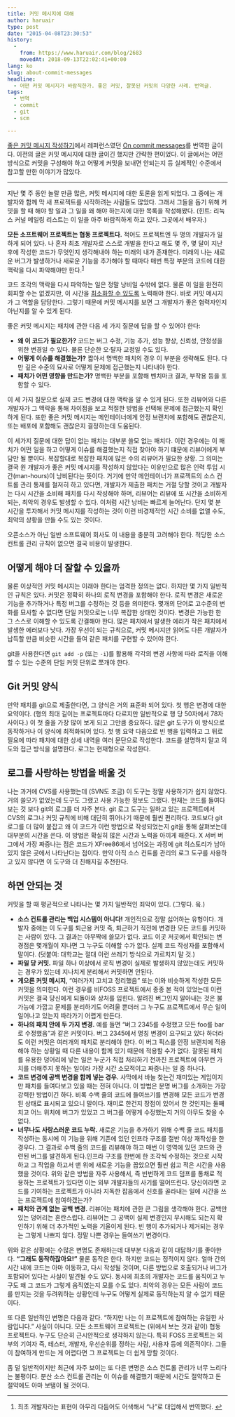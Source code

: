 ```yaml
---
title: 커밋 메시지에 대해
author: haruair
type: post
date: "2015-04-08T23:30:53"
history:
  - 
    from: https://www.haruair.com/blog/2683
    movedAt: 2018-09-13T22:02:41+00:00
lang: ko
slug: about-commit-messages
headline:
  - 어떤 커밋 메시지가 바람직한가. 좋은 커밋, 잘못된 커밋의 다양한 사례. 번역글.
tags:
  - 번역
  - commit
  - git
  - scm

---
```

[좋은 커밋 메시지 작성하기][1]에서 레퍼런스였던 [On commit messages][2]를 번역한 글이다. 이전의 글은 커밋 메시지에 대한 글이긴 했지만 간략한 편이었다. 이 글에서는 어떤 방식으로 커밋을 구성해야 하고 어떻게 커밋을 보내면 안되는지 등 실제적인 수준에서 참고할 만한 이야기가 많았다.

* * *

지난 몇 주 동안 놀랄 만큼 많은, 커밋 메시지에 대한 토론을 읽게 되었다. 그 중에는 개발자와 함께 막 새 프로젝트를 시작하려는 사람들도 많았다. 그래서 그들을 돕기 위해 커밋을 할 때 해야 할 일과 그 일을 왜 해야 하는지에 대한 목록을 작성해봤다. (힌트: 리눅스 커널 메일링 리스트는 이 일을 아주 바람직하게 하고 있다. 그곳에서 배우자.)

**모든 소프트웨어 프로젝트는 협동 프로젝트다.** 적어도 프로젝트엔 두 명의 개발자가 일하게 되어 있다. 나 혼자 최초 개발자로 스스로 개발을 한다고 해도 몇 주, 몇 달이 지난 후에 작성한 코드가 무엇인지 생각해내야 하는 미래의 내가 존재한다. 미래의 나는 새로운 버그가 발생하거나 새로운 기능을 추가해야 할 때마다 매번 특정 부분의 코드에 대한 맥락을 다시 파악해야만 한다.<sup id="fnref-2683-1"><a href="#fn-2683-1" rel="footnote">1</a></sup>

코드 조각의 맥락을 다시 파악하는 일은 정말 낭비일 수밖에 없다. 물론 이 일을 완전히 회피할 수는 없겠지만, 이 시간을 <a href="http://www.osnews.com/story/19266/WTFs_m" target="_blank">최소화할 수 있도록</a> 노력해야 한다. 바로 커밋 메시지가 그 역할을 담당한다. 그렇기 때문에 커밋 메시지를 보면 그 개발자가 좋은 협력자인지 아닌지를 알 수 있게 된다.

좋은 커밋 메시지는 패치에 관한 다음 세 가지 질문에 답을 할 수 있어야 한다:

  * **왜 이 코드가 필요한가?** 코드는 버그 수정, 기능 추가, 성능 향상, 신뢰성, 안정성을 위한 변경일 수 있다. 물론 단순한 오·탈자 교정일 수도 있다.
  * **어떻게 이슈를 해결했는가?** 짧아서 명백한 패치의 경우 이 부분을 생략해도 된다. 다만 깊은 수준의 묘사로 어떻게 문제에 접근했는지 나타내야 한다.
  * **패치가 어떤 영향을 만드는가?** 명백한 부분을 포함해 벤치마크 결과, 부작용 등을 포함할 수 있다.

이 세 가지 질문으로 실제 코드 변경에 대한 맥락을 알 수 있게 된다. 또한 리뷰어와 다른 개발자가 그 맥락을 통해 차이점을 보고 적절한 방법을 선택해 문제에 접근했는지 확인하게 된다. 또한 좋은 커밋 메시지는 메인테이너에게 안정 브랜치에 포함해도 괜찮은지, 또는 배포에 포함해도 괜찮은지 결정하는데 도움된다.

이 세가지 질문에 대한 답이 없는 패치는 대부분 쓸모 없는 패치다. 이런 경우에는 이 패치가 어떤 일을 하고 어떻게 이슈를 해결했는지 직접 찾아야 하기 떄문에 리뷰어에게 부담만 될 뿐이다. 복잡할대로 복잡한 패치에 많은 수의 리뷰어가 필요한 상황. 그 의미는 결국 원 개발자가 좋은 커밋 메시지를 작성하지 않았다는 이유만으로 많은 인력 투입 시간(man-hours)이 낭비된다는 뜻이다. 거기에 만약 메인테이너가 프로젝트의 소스 컨트롤 관리 통제를 철저히 하고 있다면, 개발자가 제출한 패치는 거절 당할 것이고 개발자는 다시 시간을 소비해 패치를 다시 작성해야 하며, 리뷰어는 리뷰에 또 시간을 소비하게 되는, 최악의 경우도 발생할 수 있다. 이처럼 시간 낭비는 빠르게 늘어난다. 단지 몇 분 시간을 투자해서 커밋 메시지를 작성하는 것이 이런 비경제적인 시간 소비를 없앨 수도, 최악의 상황을 만들 수도 있는 것이다.

오픈소스가 아닌 일반 소프트웨어 회사도 이 내용을 충분히 고려해야 한다. 적당한 소스 컨트롤 관리 규칙이 없으면 결국 비용이 발생한다.

## 어떻게 해야 더 잘할 수 있을까

물론 이상적인 커밋 메시지는 이래야 한다는 엄격한 정의는 없다. 하지만 몇 가지 일반적인 규칙은 있다. 커밋은 정확히 하나의 로직 변경을 포함해야 한다. 로직 변경은 새로운 기능을 추가하거나 특정 버그를 수정하는 것 등을 의미한다. 몇개의 단어로 고수준의 변화를 묘사할 수 없다면 단일 커밋으로는 너무 복잡한 상태인 것이다. 변경은 가능한 한 그 스스로 이해할 수 있도록 간결해야 한다. 많은 패치에서 발생한 에러가 작은 패치에서 발생한 에러보다 낫다. 가장 우선이 되는 규칙으로, 커밋 메시지만 읽어도 다른 개발자가 납득할 만큼 비슷한 시간을 들여 같은 패치를 구현할 수 있어야 한다.

git을 사용한다면 `git add -p` (또는 `-i`)를 활용해 각각의 변경 사항에 따라 로직을 이해할 수 있는 수준의 단일 커밋 단위로 쪼개야 한다.

## Git 커밋 양식

만약 패치를 git으로 제출한다면, 그 양식은 거의 표준화 되어 있다. 첫 행은 변경에 대한 요약이다. (행의 최대 길이는 프로젝트마다 다르지만 일반적으로 행 당 50자에서 78자 사이다.) 이 첫 줄을 가장 많이 보게 되고 그만큼 중요하다. 많은 git 도구가 이 방식으로 동작하거나 이 양식에 최적화되어 있다. 첫 행 요약 다음으로 빈 행을 입력하고 그 뒤로 필요에 따라 패치에 대한 상세 내역을 여러 문단으로 작성한다. 코드를 설명하지 말고 의도와 접근 방식을 설명한다. 로그는 현재형으로 작성한다.

## 로그를 사랑하는 방법을 배울 것

나는 과거에 CVS를 사용했는데 (SVN도 조금) 이 도구는 정말 사용하기가 쉽지 않았다. 거의 쓸모가 없었는데 도구도 그랬고 사용 가능한 정보도 그랬다. 현재는 코드를 들여다 보는 것 보다 git의 로그를 더 자주 본다. git 로그 도구는 일하고 있는 프로젝트에서 CVS의 로그나 커밋 규칙에 비해 대단히 뛰어나기 때문에 훨씬 편리하다. 코드보다 git 로그를 더 많이 붙잡고 왜 이 코드가 이런 방법으로 작성되었는지 git을 통해 살펴보는데 대부분의 시간을 쓴다. 이 방법은 확실히 많은 시간과 노력을 아끼게 해준다. X 서버 버그에서 가장 짜증나는 점은 코드가 XFree86에서 넘어오는 과정에 git 히스토리가 남아있지 않은 곳에서 나타난다는 점이다. 만약 아직 소스 컨트롤 관리의 로그 도구를 사용하고 있지 않다면 이 도구와 더 친해지길 추천한다.

## 하면 안되는 것

커밋을 할 때 평균적으로 나타나는 몇 가지 일반적인 죄악이 있다. (그렇다. 읔.)

  * **소스 컨트롤 관리는 백업 시스템이 아니다!** 개인적으로 정말 싫어하는 유형이다. 개발자 중에는 이 도구를 퇴근용 커밋 즉, 퇴근하기 직전에 변경한 모든 코드를 커밋하는 사람이 있다. 그 결과는 아무짝에 쓸모가 없다. 코드 이곳 저곳에서 확인되는 변경점은 몇개월이 지나면 그 누구도 이해할 수가 없다. 실제 코드 작성자를 포함해서 말이다. (덧붙여: 대학교는 절대 이런 쓰레기 방식으로 가르치지 말 것.)
  * **파일 당 커밋.** 파일 하나 이상에서 로직 변경이 실제로 발생하지 않았는데도 커밋하는 경우가 있는데 지나치게 분리해서 커밋하면 안된다.
  * **게으른 커밋 메시지**, &#8220;여러가지 고치고 정리했음&#8221; 또는 이와 비슷하게 작성한 모든 커밋을 의미한다. 이런 경우를 비FOSS 프로젝트에서 종종 본 적이 있었는데 이런 커밋은 결국 당신에게 되돌아와 상처를 입힌다. 알려진 버그인지 알아내는 것은 불가능에 가깝고 문제를 분리하기도 어려울 뿐더러 그 누구도 프로젝트에서 무슨 일이 일어나고 있는지 따라가기 어렵게 만든다.
  * **하나의 패치 안에 두 가지 변경.** 예를 들면 &#8220;버그 2345를 수정했고 모든 foo를 bar로 수정했음&#8221;과 같은 커밋이다. 버그 2345에서 명칭 변경이 요구되고 있다 하더라도 이런 커밋은 여러개의 패치로 분리해야 한다. 이 버그 픽스를 안정 브랜치에 적용해야 하는 상황일 때 다른 내용이 함께 있기 때문에 적용할 수가 없다. 잘못된 패치를 유용한 덩어리에 넣는 일은 누군가 직접 처리하기 전까진 프로젝트에 아무런 가치를 더해주지 못하는 일이라 가장 시간 소모적이고 짜증나는 일 중 하나다.
  * **코드 변경에 공백 변경을 함께 넣는 경우.** 사막에서 바늘 찾는건 재미있는 게임이지만 패치를 들여다보고 있을 때는 전혀 아니다. 이 방법은 분명 버그를 소개하는 가장 강력한 방법이긴 하다. 비록 수백 줄의 코드에 들여쓰기를 변경해 모든 코드가 변경된 상태로 표시되고 있으니 말이다. 재미로 한건지 장점이 있어서 한 것인지는 둘째치고 어느 위치에 버그가 있었고 그 버그를 어떻게 수정했는지 거의 아무도 찾을 수 없다.
  * **너무나도 사랑스러운 코드 누락.** 새로운 기능을 추가하기 위해 수백 줄 코드 패치를 작성하는 동시에 이 기능을 위해 기존에 있던 인프라 구조를 절반 이상 재작성을 한 경우다. 그 결과로 수백 줄의 코드를 리뷰해야 하고 매번 이 영역에 있던 코드와 관련된 버그를 발견하게 된다.인프라 구조를 한번에 한 조각씩 수정하는 것으로 시작하고 그 작업을 하고서 맨 위에 새로운 기능을 꼽았으면 훨씬 쉽고 적은 시간을 사용했을 것이다. 위와 같은 방법을 자주 사용해서, 즉 빈번하게 코드 덤프를 통채로 적용하는 프로젝트가 있다면 이는 외부 개발자들의 사기를 떨어뜨린다. 당신이라면 코드를 기여하는 프로젝트가 아니라 지독한 잡음에서 신호를 골라내는 일에 시간을 쓰는 프로젝트에 참여하겠는가?
  * **패치와 관계 없는 공백 변경.** 리뷰어는 패치에 관한 큰 그림을 생각해야 한다. 공백만 있는 덩어리는 혼란스럽다. 리뷰어는 그 공백이 실제 변경인지 무시해도 되는지 확인하기 위해 더 추가적인 노력을 기울이게 된다. 빈 행이 추가되거나 제거되는 경우는 그렇게 나쁘지 않다. 정말 나쁜 경우는 들여쓰기 변경이다.

위와 같은 상황에는 수많은 변명도 존재하는데 대부분 다음과 같이 대답하기를 좋아한다. **&#8220;그래도 동작하잖아요!&#8221;** 물론 동작은 한다. 하지만 코드는 정적이지 않다. 얼마 간의 시간 내에 코드는 아마 이동하고, 다시 작성될 것이며, 다른 방법으로 호출되거나 버그가 포함되어 있다는 사실이 발견될 수도 있다. 동시에 최초의 개발자는 코드를 움직이고 누구도 왜 그 코드가 그렇게 움직였는지 모를 수도 있다. 최악의 경우는 모든 사람이 코드를 만지는 것을 두려워하는 상황인데 누구도 어떻게 실제로 동작하는지 알 수 없기 때문이다.

또 다른 일반적인 변명은 다음과 같다. &#8220;하지만 나는 이 프로젝트에 참여하는 유일한 사람입니다.&#8221; 사실이 아니다. 모든 소프트웨어 프로젝트는 (위에서 보는 것과 같이) 협동 프로젝트다. 누구도 단순히 근시안적으로 생각하지 않는다. 특히 FOSS 프로젝트는 외부의 기여자 즉, 테스터, 개발자, 우선순위를 정하는 사람, 사용자 등에 의존적이다. 그들이 참여하게 만드는 게 어렵다면 그 프로젝트는 더 쉽게 망할 것이다.

좀 덜 일반적이지만 최근에 자주 보이는 또 다른 변명은 소스 컨트롤 관리가 너무 느리다는 불평이다. 분산 소스 컨트롤 관리는 이 이슈를 해결했기 때문에 시간도 절약하고 돈 절약에도 아마 보탬이 될 것이다.

* * *

<div class="footnotes">
  <ol>
    <li id="fn-2683-1">
      최초 개발자라는 표현이 아무리 다듬어도 어색해서 &#8220;나&#8221;로 대입해서 번역했다. <a href="#fnref-2683-1" rev="footnote">↩</a>
    </li>
  </ol>
</div>

 [1]: http://haruair.com/blog/2738
 [2]: http://who-t.blogspot.com.au/2009/12/on-commit-messages.html